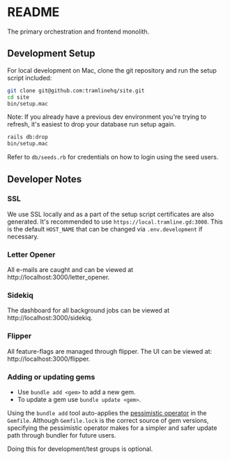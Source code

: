 # README

The primary orchestration and frontend monolith.

## Development Setup

For local development on Mac, clone the git repository and run the setup script included:

```bash
git clone git@github.com:tramlinehq/site.git
cd site
bin/setup.mac
```

Note: If you already have a previous dev environment you're trying to refresh, it's easiest to drop your database run setup again.

```bash
rails db:drop
bin/setup.mac
```

Refer to `db/seeds.rb` for credentials on how to login using the seed users.

## Developer Notes

### SSL

We use SSL locally and as a part of the setup script certificates are also generated. It's recommended to use `https://local.tramline.gd:3000`. This is the default `HOST_NAME` that can be changed via `.env.development` if necessary.

### Letter Opener

All e-mails are caught and can be viewed at http://localhost:3000/letter_opener.

### Sidekiq

The dashboard for all background jobs can be viewed at http://localhost:3000/sidekiq.

### Flipper

All feature-flags are managed through flipper. The UI can be viewed at: http://localhost:3000/flipper. 

### Adding or updating gems

* Use `bundle add <gem>` to add a new gem.
* To update a gem use `bundle update <gem>`.

Using the `bundle add` tool auto-applies the [pessimistic operator](https://thoughtbot.com/blog/rubys-pessimistic-operator) in the `Gemfile`. Although `Gemfile.lock` is the correct source of gem versions, specifying the pessimistic operator makes for a simpler and safer update path through bundler for future users.

Doing this for development/test groups is optional.
